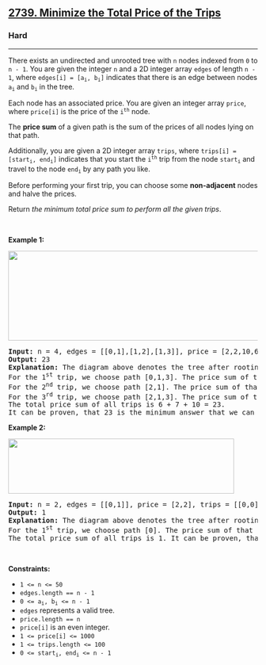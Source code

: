 <h2><a href="https://leetcode.com/problems/minimize-the-total-price-of-the-trips">2739. Minimize the Total Price of the Trips</a></h2><h3>Hard</h3><hr><p>There exists an undirected and unrooted tree with <code>n</code> nodes indexed from <code>0</code> to <code>n - 1</code>. You are given the integer <code>n</code> and a 2D integer array <code>edges</code> of length <code>n - 1</code>, where <code>edges[i] = [a<sub>i</sub>, b<sub>i</sub>]</code> indicates that there is an edge between nodes <code>a<sub>i</sub></code> and <code>b<sub>i</sub></code> in the tree.</p>

<p>Each node has an associated price. You are given an integer array <code>price</code>, where <code>price[i]</code> is the price of the <code>i<sup>th</sup></code> node.</p>

<p>The <strong>price sum</strong> of a given path is the sum of the prices of all nodes lying on that path.</p>

<p>Additionally, you are given a 2D integer array <code>trips</code>, where <code>trips[i] = [start<sub>i</sub>, end<sub>i</sub>]</code> indicates that you start the <code>i<sup>th</sup></code> trip from the node <code>start<sub>i</sub></code> and travel to the node <code>end<sub>i</sub></code> by any path you like.</p>

<p>Before performing your first trip, you can choose some <strong>non-adjacent</strong> nodes and halve the prices.</p>

<p>Return <em>the minimum total price sum to perform all the given trips</em>.</p>

<p>&nbsp;</p>
<p><strong class="example">Example 1:</strong></p>
<img alt="" src="https://assets.leetcode.com/uploads/2023/03/16/diagram2.png" style="width: 541px; height: 181px;" />
<pre>
<strong>Input:</strong> n = 4, edges = [[0,1],[1,2],[1,3]], price = [2,2,10,6], trips = [[0,3],[2,1],[2,3]]
<strong>Output:</strong> 23
<strong>Explanation:</strong> The diagram above denotes the tree after rooting it at node 2. The first part shows the initial tree and the second part shows the tree after choosing nodes 0, 2, and 3, and making their price half.
For the 1<sup>st</sup> trip, we choose path [0,1,3]. The price sum of that path is 1 + 2 + 3 = 6.
For the 2<sup>nd</sup> trip, we choose path [2,1]. The price sum of that path is 2 + 5 = 7.
For the 3<sup>rd</sup> trip, we choose path [2,1,3]. The price sum of that path is 5 + 2 + 3 = 10.
The total price sum of all trips is 6 + 7 + 10 = 23.
It can be proven, that 23 is the minimum answer that we can achieve.
</pre>

<p><strong class="example">Example 2:</strong></p>
<img alt="" src="https://assets.leetcode.com/uploads/2023/03/16/diagram3.png" style="width: 456px; height: 111px;" />
<pre>
<strong>Input:</strong> n = 2, edges = [[0,1]], price = [2,2], trips = [[0,0]]
<strong>Output:</strong> 1
<strong>Explanation:</strong> The diagram above denotes the tree after rooting it at node 0. The first part shows the initial tree and the second part shows the tree after choosing node 0, and making its price half.
For the 1<sup>st</sup> trip, we choose path [0]. The price sum of that path is 1.
The total price sum of all trips is 1. It can be proven, that 1 is the minimum answer that we can achieve.
</pre>

<p>&nbsp;</p>
<p><strong>Constraints:</strong></p>

<ul>
	<li><code>1 &lt;= n &lt;= 50</code></li>
	<li><code>edges.length == n - 1</code></li>
	<li><code>0 &lt;= a<sub>i</sub>, b<sub>i</sub> &lt;= n - 1</code></li>
	<li><code>edges</code> represents a valid tree.</li>
	<li><code>price.length == n</code></li>
	<li><code>price[i]</code> is an even integer.</li>
	<li><code>1 &lt;= price[i] &lt;= 1000</code></li>
	<li><code>1 &lt;= trips.length &lt;= 100</code></li>
	<li><code>0 &lt;= start<sub>i</sub>, end<sub>i</sub>&nbsp;&lt;= n - 1</code></li>
</ul>
